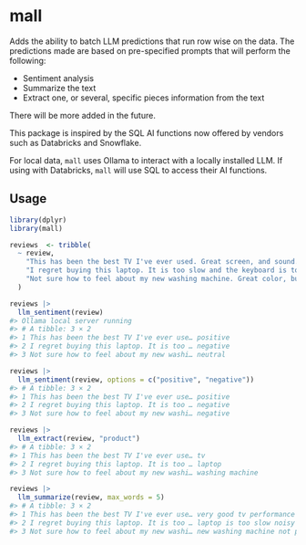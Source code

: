
<!-- README.md is generated from README.Rmd. Please edit that file -->

# mall

<!-- badges: start -->
<!-- badges: end -->

Adds the ability to batch LLM predictions that run row wise on the data.
The predictions made are based on pre-specified prompts that will
perform the following:

- Sentiment analysis
- Summarize the text
- Extract one, or several, specific pieces information from the text

There will be more added in the future.

This package is inspired by the SQL AI functions now offered by vendors
such as Databricks and Snowflake.

For local data, `mall` uses Ollama to interact with a locally installed
LLM. If using with Databricks, `mall` will use SQL to access their AI
functions.

## Usage

``` r
library(dplyr)
library(mall)

reviews  <- tribble(
  ~ review,
    "This has been the best TV I've ever used. Great screen, and sound.", 
    "I regret buying this laptop. It is too slow and the keyboard is too noisy", 
    "Not sure how to feel about my new washing machine. Great color, but hard to figure"
  )
```

``` r
reviews |>
  llm_sentiment(review)
#> Ollama local server running
#> # A tibble: 3 × 2
#> 1 This has been the best TV I've ever use… positive
#> 2 I regret buying this laptop. It is too … negative
#> 3 Not sure how to feel about my new washi… neutral
```

``` r
reviews |>
  llm_sentiment(review, options = c("positive", "negative"))
#> # A tibble: 3 × 2
#> 1 This has been the best TV I've ever use… positive
#> 2 I regret buying this laptop. It is too … negative
#> 3 Not sure how to feel about my new washi… negative
```

``` r
reviews |>
  llm_extract(review, "product")
#> # A tibble: 3 × 2
#> 1 This has been the best TV I've ever use… tv             
#> 2 I regret buying this laptop. It is too … laptop         
#> 3 Not sure how to feel about my new washi… washing machine
```

``` r
reviews |> 
  llm_summarize(review, max_words = 5) 
#> # A tibble: 3 × 2
#> 1 This has been the best TV I've ever use… very good tv performance overall
#> 2 I regret buying this laptop. It is too … laptop is too slow noisy        
#> 3 Not sure how to feel about my new washi… new washing machine not perfect
```
